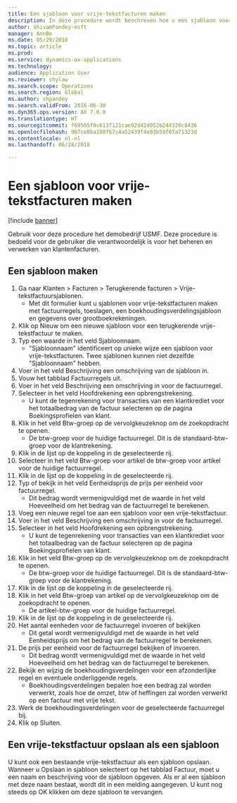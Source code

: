 ```yaml
--- 
title: Een sjabloon voor vrije-tekstfacturen maken
description: In deze procedure wordt beschreven hoe u een sjabloon voor een terugkerende vrije-tekstfactuur maakt.
author: ShivamPandey-msft
manager: AnnBe
ms.date: 05/29/2018
ms.topic: article
ms.prod: 
ms.service: dynamics-ax-applications
ms.technology: 
audience: Application User
ms.reviewer: shylaw
ms.search.scope: Operations
ms.search.region: Global
ms.author: shpandey
ms.search.validFrom: 2016-06-30
ms.dyn365.ops.version: AX 7.0.0
ms.translationtype: HT
ms.sourcegitcommit: f69505f0c6137121cae92d42d052b244326c8436
ms.openlocfilehash: 9b7ce8ba180f67c4a52439f4e03b59f07a71323d
ms.contentlocale: nl-nl
ms.lasthandoff: 06/28/2018

---
```

# <a name="create-a-free-text-invoice-template"></a>Een sjabloon voor vrije-tekstfacturen maken

[!include [banner](../includes/banner.md)]

Gebruik voor deze procedure het demobedrijf USMF. Deze procedure is bedoeld voor de gebruiker die verantwoordelijk is voor het beheren en verwerken van klantenfacturen.

## <a name="create-a-template"></a>Een sjabloon maken

1. Ga naar Klanten > Facturen > Terugkerende facturen > Vrije-tekstfactuursjablonen.
    * Met dit formulier kunt u sjablonen voor vrije-tekstfacturen maken met factuurregels, toeslagen, een boekhoudingsverdelingsjabloon en gegevens over grootboekrekeningen.  
2. Klik op Nieuw om een nieuwe sjabloon voor een terugkerende vrije-tekstfactuur te maken.
3. Typ een waarde in het veld Sjabloonnaam.
    * "Sjabloonnaam" identificeert op unieke wijze een sjabloon voor vrije-tekstfacturen. Twee sjablonen kunnen niet dezelfde "Sjabloonnaam" hebben.  
4. Voer in het veld Beschrijving een omschrijving van de sjabloon in.
5. Vouw het tabblad Factuurregels uit.
6. Voer in het veld Beschrijving een omschrijving in voor de factuurregel.
7. Selecteer in het veld Hoofdrekening een opbrengstrekening.
    * U kunt de tegenrekening voor transacties van een klantkrediet voor het totaalbedrag van de factuur selecteren op de pagina Boekingsprofielen van klant.  
8. Klik in het veld Btw-groep op de vervolgkeuzeknop om de zoekopdracht te openen.
    * De btw-groep voor de huidige factuurregel. Dit is de standaard-btw-groep voor de klantrekening.  
9. Klik in de lijst op de koppeling in de geselecteerde rij.
10. Selecteer in het veld Btw-groep voor artikel de btw-groep voor artikel voor de huidige factuurregel.
11. Klik in de lijst op de koppeling in de geselecteerde rij.
12. Typ of bekijk in het veld Eenheidsprijs de prijs per eenheid voor factuurregel.
    * Dit bedrag wordt vermenigvuldigd met de waarde in het veld Hoeveelheid om het bedrag van de factuurregel te berekenen.  
13. Voeg een nieuwe regel toe aan een sjabloon voor een vrije-tekstfactuur.
14. Voer in het veld Beschrijving een omschrijving in voor de factuurregel.
15. Selecteer in het veld Hoofdrekening een opbrengstrekening.
    * U kunt de tegenrekening voor transacties van een klantkrediet voor het totaalbedrag van de factuur selecteren op de pagina Boekingsprofielen van klant.  
16. Klik in het veld Btw-groep op de vervolgkeuzeknop om de zoekopdracht te openen.
    * De btw-groep voor de huidige factuurregel. Dit is de standaard-btw-groep voor de klantrekening.  
17. Klik in de lijst op de koppeling in de geselecteerde rij.
18. Klik in het veld Btw-groep van artikel op de vervolgkeuzeknop om de zoekopdracht te openen.
    * De artikel-btw-groep voor de huidige factuurregel.  
19. Klik in de lijst op de koppeling in de geselecteerde rij.
20. Het aantal eenheden voor de factuurregel invoeren of bekijken
    * Dit getal wordt vermenigvuldigd met de waarde in het veld Eenheidsprijs om het bedrag van de factuurregel te berekenen.  
21. De prijs per eenheid voor de factuurregel bekijken of invoeren. 
    * Dit bedrag wordt vermenigvuldigd met de waarde in het veld Hoeveelheid om het bedrag van de factuurregel te berekenen.  
22. Bekijk en wijzig de boekhoudingsverdelingen voor een afzonderlijke regel en eventuele onderliggende regels.
    * Boekhoudingsverdelingen bepalen hoe een bedrag zal worden verwerkt, zoals hoe de omzet, btw of heffingen zal worden verwerkt op een factuur met vrije tekst.  
23. Werk de boekhoudingsverdelingen voor de geselecteerde factuurregel bij.
24. Klik op Sluiten.

## <a name="save-a-free-text-invoice-as-a-template"></a>Een vrije-tekstfactuur opslaan als een sjabloon
U kunt ook een bestaande vrije-tekstfactuur als een sjabloon opslaan. Wanneer u Opslaan in sjabloon selecteert op het tabblad Factuur, moet u een naam en beschrijving voor de sjabloon opgeven. Als er al een sjabloon met deze naam bestaat, wordt dit in een melding aangegeven. U kunt nog steeds op OK klikken om deze sjabloon te vervangen. 

